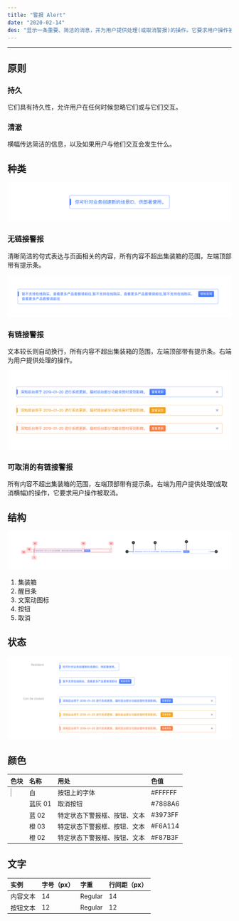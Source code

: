 ```yaml
---
title: "警报 Alert"
date: "2020-02-14"
des: "显示一条重要、简洁的消息，并为用户提供处理(或取消警报)的操作。它要求用户操作被取消。"
---
```


---

## 原则

### 持久

它们具有持久性，允许用户在任何时候忽略它们或与它们交互。

### 清澈

横幅传达简洁的信息，以及如果用户与他们交互会发生什么。

## 种类

![alert-1](alert-1.jpg)

### 无链接警报

清晰简洁的句式表达与页面相关的内容，所有内容不超出集装箱的范围，左端顶部带有提示条。

![alert-2](alert-2.jpg)

### 有链接警报

文本较长则自动换行，所有内容不超出集装箱的范围，左端顶部带有提示条。右端为用户提供处理的操作。

![alert-3](alert-3.jpg)

### 可取消的有链接警报

所有内容不超出集装箱的范围，左端顶部带有提示条。右端为用户提供处理(或取消横幅)的操作，它要求用户操作被取消。

## 结构

![alert-4](alert-4.jpg)

1. 集装箱
2. 醒目条
3. 文案动图标
4. 按钮
5. 取消

## 状态

![alert-5](alert-5.jpg)

## 颜色

| 色块                                                                                                     | 名称    | 用处                         | 色值    |
| :------------------------------------------------------------------------------------------------------- | :------ | :--------------------------- | :------ |
| <span class="colorBlock" style="background-color: #CBCDD1;border: 1px solid rgba(0, 0, 0, 0.1);"></span> | 白      | 按钮上的字体                 | #FFFFFF |
| <span class="colorBlock" style="background-color: #7888A6;"></span>                                      | 蓝灰 01 | 取消按钮                     | #7888A6 |
| <span class="colorBlock" style="background-color: #3973FF;"></span>                                      | 蓝 02   | 特定状态下警报框、按钮、文本 | #3973FF |
| <span class="colorBlock" style="background-color: #F6A114;"></span>                                      | 橙 03   | 特定状态下警报框、按钮、文本 | #F6A114 |
| <span class="colorBlock" style="background-color: #F87B3F;"></span>                                      | 橙 02   | 特定状态下警报框、按钮、文本 | #F87B3F |

## 文字

| 实例     | 字号（px） | 字重    | 行间距（px） |
| :------- | :--------- | :------ | :----------- |
| 内容文本 | 14         | Regular | 14           |
| 按钮文本 | 12         | Regular | 12           |
